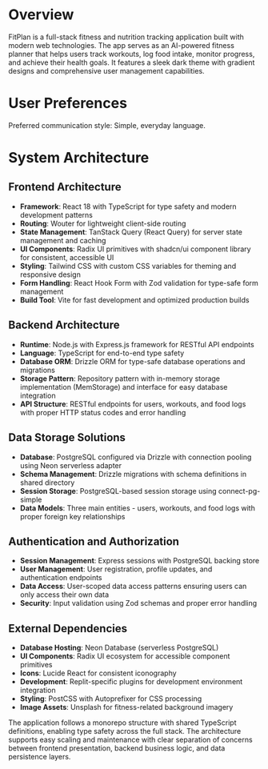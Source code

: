 # Overview

FitPlan is a full-stack fitness and nutrition tracking application built with modern web technologies. The app serves as an AI-powered fitness planner that helps users track workouts, log food intake, monitor progress, and achieve their health goals. It features a sleek dark theme with gradient designs and comprehensive user management capabilities.

# User Preferences

Preferred communication style: Simple, everyday language.

# System Architecture

## Frontend Architecture
- **Framework**: React 18 with TypeScript for type safety and modern development patterns
- **Routing**: Wouter for lightweight client-side routing
- **State Management**: TanStack Query (React Query) for server state management and caching
- **UI Components**: Radix UI primitives with shadcn/ui component library for consistent, accessible UI
- **Styling**: Tailwind CSS with custom CSS variables for theming and responsive design
- **Form Handling**: React Hook Form with Zod validation for type-safe form management
- **Build Tool**: Vite for fast development and optimized production builds

## Backend Architecture
- **Runtime**: Node.js with Express.js framework for RESTful API endpoints
- **Language**: TypeScript for end-to-end type safety
- **Database ORM**: Drizzle ORM for type-safe database operations and migrations
- **Storage Pattern**: Repository pattern with in-memory storage implementation (MemStorage) and interface for easy database integration
- **API Structure**: RESTful endpoints for users, workouts, and food logs with proper HTTP status codes and error handling

## Data Storage Solutions
- **Database**: PostgreSQL configured via Drizzle with connection pooling using Neon serverless adapter
- **Schema Management**: Drizzle migrations with schema definitions in shared directory
- **Session Storage**: PostgreSQL-based session storage using connect-pg-simple
- **Data Models**: Three main entities - users, workouts, and food logs with proper foreign key relationships

## Authentication and Authorization
- **Session Management**: Express sessions with PostgreSQL backing store
- **User Management**: User registration, profile updates, and authentication endpoints
- **Data Access**: User-scoped data access patterns ensuring users can only access their own data
- **Security**: Input validation using Zod schemas and proper error handling

## External Dependencies
- **Database Hosting**: Neon Database (serverless PostgreSQL)
- **UI Components**: Radix UI ecosystem for accessible component primitives
- **Icons**: Lucide React for consistent iconography
- **Development**: Replit-specific plugins for development environment integration
- **Styling**: PostCSS with Autoprefixer for CSS processing
- **Image Assets**: Unsplash for fitness-related background imagery

The application follows a monorepo structure with shared TypeScript definitions, enabling type safety across the full stack. The architecture supports easy scaling and maintenance with clear separation of concerns between frontend presentation, backend business logic, and data persistence layers.